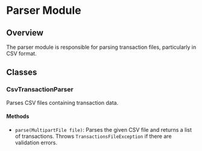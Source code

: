 # Parser Module

## Overview
The parser module is responsible for parsing transaction files, particularly in CSV format.

## Classes

### CsvTransactionParser
Parses CSV files containing transaction data.

#### Methods

- `parse(MultipartFile file)`: Parses the given CSV file and returns a list of transactions. Throws `TransactionsFileException` if there are validation errors.
